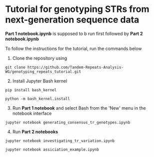 # Tutorial for genotyping STRs from next-generation sequence data


**Part 1 notebook.ipynb** is supposed to b run first followed by **Part 2 notebook.ipynb**

To follow the instructions for the tutorial, run the commands below

1. Clone the repository using
```
git clone https://github.com/Tandem-Repeats-Analysis-WG/genotyping_repeats_tutorial.git
```

2. Install Jupyter Bash kernel
```
pip install bash_kernel

python -m bash_kernel.install
```

3. Run **Part 1 notebook** and select Bash from the 'New' menu in the notebook interface
```
jupyter notebook generating_consensus_tr_genotypes.ipynb
```

4. Run **Part 2 notebooks**
```
jupyter notebook investigating_tr_variation.ipynb
```

```
jupyter notebook assiciation_example.ipynb
```